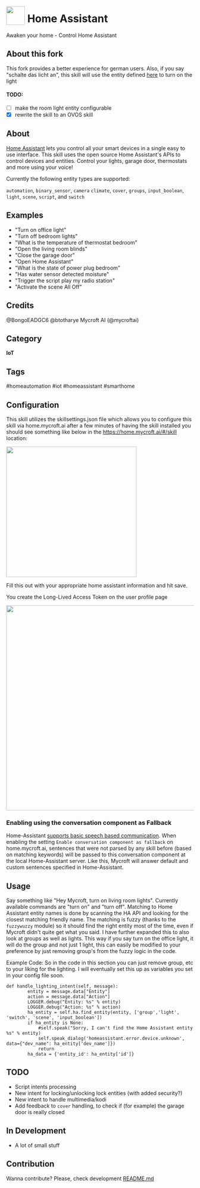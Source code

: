 # <img src='docs/home-assistant.png' card_color='#000000' width='50' height='50' style='vertical-align:bottom'/> Home Assistant
Awaken your home - Control Home Assistant

## About this fork
This fork  provides a better experience for german users.
Also, if you say "schalte das licht an", this skill will use the entity defined [here](https://github.com/PocketMiner82/skill-homeassistant/blob/20.08/__init__.py#L375) to turn on the light

#### TODO:
- [ ] make the room light entity configurable
- [X] rewrite the skill to an OVOS skill

## About
[Home Assistant](https://www.home-assistant.io/) lets you control all your smart devices in a single easy to use interface. This skill uses the open source Home Assistant's APIs to control devices and entities. Control your lights, garage door, thermostats and more using your voice!

Currently the following entity types are supported:

`automation`,
`binary_sensor`,
`camera`
`climate`,
`cover`,
`groups`,
`input_boolean`,
`light`,
`scene`,
`script`, and
`switch`

## Examples
* "Turn on office light"
* "Turn off bedroom lights"
* "What is the temperature of thermostat bedroom"
* "Open the living room blinds"
* "Close the garage door"
* "Open Home Assistant"
* "What is the state of power plug bedroom"
* "Has water sensor detected moisture"
* "Trigger the script play my radio station"
* "Activate the scene All Off"

## Credits
@BongoEADGC6
@btotharye
Mycroft AI (@mycroftai)

## Category
**IoT**

## Tags
#homeautomation
#iot
#homeassistant
#smarthome



## Configuration
This skill utilizes the skillsettings.json file which allows you to configure this skill via home.mycroft.ai after a few minutes of having the skill installed you should see something like below in the https://home.mycroft.ai/#/skill location:

<img src='docs/home-settings.png' width='350'/>

Fill this out with your appropriate home assistant information and hit save.

You create the Long-Lived Access Token on the user profile page

<img src='docs/long-Lived-access-token.png' width='550'/>


###  Enabling using the conversation component as Fallback

Home-Assistant [supports basic speech based communication](https://www.home-assistant.io/components/conversation/).
When enabling the setting `Enable conversation component as fallback` on home.mycroft.ai, sentences that were not parsed
by any skill before (based on matching keywords) will be passed to this conversation component at the local Home-Assistant server.
Like this, Mycroft will answer default and custom sentences specified in Home-Assistant.

## Usage

Say something like "Hey Mycroft, turn on living room lights". Currently available commands
are "turn on" and "turn off". Matching to Home Assistant entity names is done by scanning
the HA API and looking for the closest matching friendly name. The matching is fuzzy (thanks
to the `fuzzywuzzy` module) so it should find the right entity most of the time, even if Mycroft
didn't quite get what you said.  I have further expanded this to also look at groups as well as lights.  This way if you say turn on the office light, it will do the group and not just 1 light, this can easily be modified to your preference by just removing group's from the fuzzy logic in the code.


Example Code:
So in the code in this section you can just remove group, etc to your liking for the lighting.  I will eventually set this up as variables you set in your config file soon.

```
def handle_lighting_intent(self, message):
        entity = message.data["Entity"]
        action = message.data["Action"]
        LOGGER.debug("Entity: %s" % entity)
        LOGGER.debug("Action: %s" % action)
        ha_entity = self.ha.find_entity(entity, ['group','light', 'switch', 'scene', 'input_boolean'])
        if ha_entity is None:
            #self.speak("Sorry, I can't find the Home Assistant entity %s" % entity)
            self.speak_dialog('homeassistant.error.device.unknown', data={"dev_name": ha_entity['dev_name']})
            return
        ha_data = {'entity_id': ha_entity['id']}
```

## TODO
 * Script intents processing
 * New intent for locking/unlocking lock entities (with added security?)
 * New intent to handle multimedia/kodi
 * Add feedback to `cover` handling, to check if (for example) the garage door is really closed

## In Development
 * A lot of small stuff

## Contribution
Wanna contribute? Please, check development [README.md](./test/README.md)
